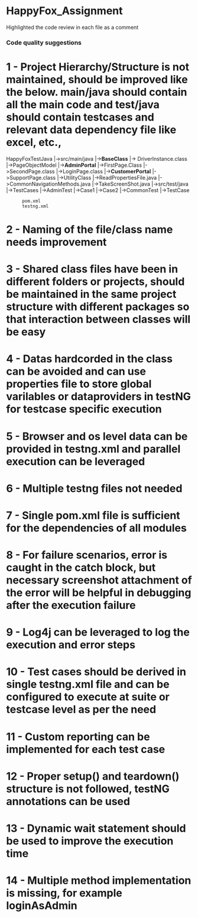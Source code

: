 # HappyFox_Assignment
Highlighted the code review in each file as a comment 


### Code quality suggestions ###

# 1 - Project Hierarchy/Structure is not maintained, should be improved like the below. main/java should contain all the main code and test/java should contain testcases and relevant data dependency file like excel, etc.,

  HappyFoxTestJava
          |->src/main/java
               |->**BaseClass**
                 |-> DriverInstance.class
               |->PageObjectModel
                 |->**AdminPortal**
                   |->FirstPage.Class
                   |->SecondPage.class
                   |->LoginPage.class
                 |->**CustomerPortal**
                   |->SupportPage.class
               |->UtilityClass
                   |->ReadPropertiesFile.java
                   |->CommonNavigationMethods.java
                   |->TakeScreenShot.java
          |->src/test/java
                |->TestCases
                  |->AdminTest
                    |->Case1
                    |->Case2
                  |->CommonTest
                    |->TestCase

          pom.xml
          testng.xml

 # 2 - Naming of the file/class name needs improvement
 
 # 3 - Shared class files have been in different folders or projects, should be maintained in the same project structure with different packages so that interaction between classes will be easy
 
 # 4 - Datas hardcorded in the class can be avoided and can use properties file to store global varilables or dataproviders in testNG for testcase specific execution 

 # 5 - Browser and os level data can be provided in testng.xml and parallel execution can be leveraged

 # 6 - Multiple testng files not needed

 # 7 - Single pom.xml file is sufficient for the dependencies of all modules

 # 8 - For failure scenarios, error is caught in the catch block, but necessary screenshot attachment of the error will be helpful in debugging after the execution failure

# 9 - Log4j can be leveraged to log the execution and error steps

# 10 - Test cases should be derived in single testng.xml file and can be configured to execute at suite or testcase level as per the need

# 11 - Custom reporting can be implemented for each test case

# 12 - Proper setup() and teardown() structure is not followed, testNG annotations can be used 

# 13 - Dynamic wait statement should be used to improve the execution time

# 14 - Multiple method implementation is missing, for example loginAsAdmin





                    
